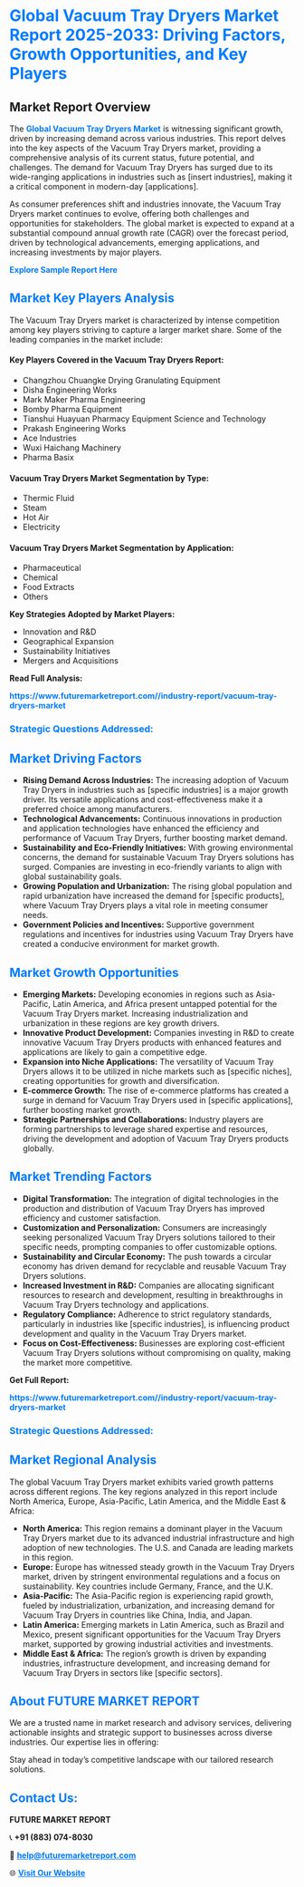 <h1 style="color: #007BFF;">Global Vacuum Tray Dryers Market Report 2025-2033: Driving Factors, Growth Opportunities, and Key Players</h1>

<section id="overview">
<h2>Market Report Overview</h2>
<p>The <a href="https://www.futuremarketreport.com//industry-report/vacuum-tray-dryers-market" style="color: #007BFF; text-decoration: none;"><strong>Global Vacuum Tray Dryers Market</strong></a> is witnessing significant growth, driven by increasing demand across various industries. This report delves into the key aspects of the Vacuum Tray Dryers market, providing a comprehensive analysis of its current status, future potential, and challenges. The demand for Vacuum Tray Dryers has surged due to its wide-ranging applications in industries such as [insert industries], making it a critical component in modern-day [applications].</p>
<p>As consumer preferences shift and industries innovate, the Vacuum Tray Dryers market continues to evolve, offering both challenges and opportunities for stakeholders. The global market is expected to expand at a substantial compound annual growth rate (CAGR) over the forecast period, driven by technological advancements, emerging applications, and increasing investments by major players.</p>
</section>

<section id="overview">
<p><a href="https://www.futuremarketreport.com//request-sample/reportId=52398" style="color: #007BFF; text-decoration: none;"><strong>Explore Sample Report Here</strong></a></p>
</section>

<section id="key-players">
<h2 style="color: #007BFF;">Market Key Players Analysis</h2>
<p>The Vacuum Tray Dryers market is characterized by intense competition among key players striving to capture a larger market share. Some of the leading companies in the market include:</p>
<h4>Key Players Covered in the Vacuum Tray Dryers Report:</h4>
<ul><li>Changzhou Chuangke Drying Granulating Equipment</li><li>Disha Engineering Works</li><li>Mark Maker Pharma Engineering</li><li>Bomby Pharma Equipment</li><li>Tianshui Huayuan Pharmacy Equipment Science and Technology</li><li>Prakash Engineering Works</li><li>Ace Industries</li><li>Wuxi Haichang Machinery</li><li>Pharma Basix</li></ul>
<h4>Vacuum Tray Dryers Market Segmentation by Type:</h4>
<ul><li>Thermic Fluid</li><li>Steam</li><li>Hot Air</li><li>Electricity</li></ul>

<h4>Vacuum Tray Dryers Market Segmentation by Application:</h4>
<ul><li>Pharmaceutical</li><li>Chemical</li><li>Food Extracts</li><li>Others</li></ul>
<p><strong>Key Strategies Adopted by Market Players:</strong></p>
<ul>
<li>Innovation and R&D</li>
<li>Geographical Expansion</li>
<li>Sustainability Initiatives</li>
<li>Mergers and Acquisitions</li>
</ul>
</section>

<section>
<p><strong>Read Full Analysis: </strong></p><a href="https://www.futuremarketreport.com//industry-report/vacuum-tray-dryers-market" style="color: #007BFF; text-decoration: none;"><strong>https://www.futuremarketreport.com//industry-report/vacuum-tray-dryers-market</strong></a>
<h3 style="color: #007BFF;">Strategic Questions Addressed:</h3>
</section>

<section id="driving-factors">
<h2 style="color: #007BFF;">Market Driving Factors</h2>
<ul>
<li><strong>Rising Demand Across Industries:</strong> The increasing adoption of Vacuum Tray Dryers in industries such as [specific industries] is a major growth driver. Its versatile applications and cost-effectiveness make it a preferred choice among manufacturers.</li>
<li><strong>Technological Advancements:</strong> Continuous innovations in production and application technologies have enhanced the efficiency and performance of Vacuum Tray Dryers, further boosting market demand.</li>
<li><strong>Sustainability and Eco-Friendly Initiatives:</strong> With growing environmental concerns, the demand for sustainable Vacuum Tray Dryers solutions has surged. Companies are investing in eco-friendly variants to align with global sustainability goals.</li>
<li><strong>Growing Population and Urbanization:</strong> The rising global population and rapid urbanization have increased the demand for [specific products], where Vacuum Tray Dryers plays a vital role in meeting consumer needs.</li>
<li><strong>Government Policies and Incentives:</strong> Supportive government regulations and incentives for industries using Vacuum Tray Dryers have created a conducive environment for market growth.</li>
</ul>
</section>

<section id="growth-opportunities">
<h2 style="color: #007BFF;">Market Growth Opportunities</h2>
<ul>
<li><strong>Emerging Markets:</strong> Developing economies in regions such as Asia-Pacific, Latin America, and Africa present untapped potential for the Vacuum Tray Dryers market. Increasing industrialization and urbanization in these regions are key growth drivers.</li>
<li><strong>Innovative Product Development:</strong> Companies investing in R&D to create innovative Vacuum Tray Dryers products with enhanced features and applications are likely to gain a competitive edge.</li>
<li><strong>Expansion into Niche Applications:</strong> The versatility of Vacuum Tray Dryers allows it to be utilized in niche markets such as [specific niches], creating opportunities for growth and diversification.</li>
<li><strong>E-commerce Growth:</strong> The rise of e-commerce platforms has created a surge in demand for Vacuum Tray Dryers used in [specific applications], further boosting market growth.</li>
<li><strong>Strategic Partnerships and Collaborations:</strong> Industry players are forming partnerships to leverage shared expertise and resources, driving the development and adoption of Vacuum Tray Dryers products globally.</li>
</ul>
</section>

<section id="trending-factors">
<h2 style="color: #007BFF;">Market Trending Factors</h2>
<ul>
<li><strong>Digital Transformation:</strong> The integration of digital technologies in the production and distribution of Vacuum Tray Dryers has improved efficiency and customer satisfaction.</li>
<li><strong>Customization and Personalization:</strong> Consumers are increasingly seeking personalized Vacuum Tray Dryers solutions tailored to their specific needs, prompting companies to offer customizable options.</li>
<li><strong>Sustainability and Circular Economy:</strong> The push towards a circular economy has driven demand for recyclable and reusable Vacuum Tray Dryers solutions.</li>
<li><strong>Increased Investment in R&D:</strong> Companies are allocating significant resources to research and development, resulting in breakthroughs in Vacuum Tray Dryers technology and applications.</li>
<li><strong>Regulatory Compliance:</strong> Adherence to strict regulatory standards, particularly in industries like [specific industries], is influencing product development and quality in the Vacuum Tray Dryers market.</li>
<li><strong>Focus on Cost-Effectiveness:</strong> Businesses are exploring cost-efficient Vacuum Tray Dryers solutions without compromising on quality, making the market more competitive.</li>
</ul>
</section>

<section>
<p><strong>Get Full Report: </strong></p><a href="https://www.futuremarketreport.com//industry-report/vacuum-tray-dryers-market" style="color: #007BFF; text-decoration: none;"><strong>https://www.futuremarketreport.com//industry-report/vacuum-tray-dryers-market</strong></a>
<h3 style="color: #007BFF;">Strategic Questions Addressed:</h3>
</section>


<section id="regional-analysis">
<h2 style="color: #007BFF;">Market Regional Analysis</h2>
<p>The global Vacuum Tray Dryers market exhibits varied growth patterns across different regions. The key regions analyzed in this report include North America, Europe, Asia-Pacific, Latin America, and the Middle East & Africa:</p>
<ul>
<li><strong>North America:</strong> This region remains a dominant player in the Vacuum Tray Dryers market due to its advanced industrial infrastructure and high adoption of new technologies. The U.S. and Canada are leading markets in this region.</li>
<li><strong>Europe:</strong> Europe has witnessed steady growth in the Vacuum Tray Dryers market, driven by stringent environmental regulations and a focus on sustainability. Key countries include Germany, France, and the U.K.</li>
<li><strong>Asia-Pacific:</strong> The Asia-Pacific region is experiencing rapid growth, fueled by industrialization, urbanization, and increasing demand for Vacuum Tray Dryers in countries like China, India, and Japan.</li>
<li><strong>Latin America:</strong> Emerging markets in Latin America, such as Brazil and Mexico, present significant opportunities for the Vacuum Tray Dryers market, supported by growing industrial activities and investments.</li>
<li><strong>Middle East & Africa:</strong> The region’s growth is driven by expanding industries, infrastructure development, and increasing demand for Vacuum Tray Dryers in sectors like [specific sectors].</li>
</ul>
</section>

<footer>
<h2 style="color: #007BFF;">About FUTURE MARKET REPORT</h2>
<p>We are a trusted name in market research and advisory services, delivering actionable insights and strategic support to businesses across diverse industries. Our expertise lies in offering:</p>

<p>Stay ahead in today’s competitive landscape with our tailored research solutions.</p>

<h2 style="color: #007BFF;">Contact Us:</h2>
<p><strong>FUTURE MARKET REPORT</strong></p>
<p>📞 <strong>+91 (883) 074-8030</strong></p>
<p>📧 <strong><a href="mailto:help@futuremarketreport.com" style="color: #007BFF;">help@futuremarketreport.com</a></strong></p>
<p>🌐 <strong><a href="https://www.futuremarketreport.com/" style="color: #007BFF;">Visit Our Website</a></strong></p>
</footer>